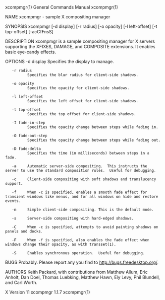 xcompmgr(1)                                                   General Commands Manual                                                  xcompmgr(1)

NAME
       xcompmgr - sample X compositing manager

SYNOPSIS
       xcompmgr [-d display] [-r radius] [-o opacity] [-l left-offset] [-t top-offset] [-acCfFnsS]

DESCRIPTION
       xcompmgr is a sample compositing manager for X servers supporting the XFIXES, DAMAGE, and COMPOSITE extensions.  It enables basic eye-candy
       effects.

OPTIONS
       -d display
              Specifies the display to manage.

       -r radius
              Specifies the blur radius for client-side shadows.

       -o opacity
              Specifies the opacity for client-side shadows.

       -l left-offset
              Specifies the left offset for client-side shadows.

       -t top-offset
              Specifies the top offset for client-side shadows.

       -I fade-in-step
              Specifies the opacity change between steps while fading in.

       -O fade-out-step
              Specifies the opacity change between steps while fading out.

       -D fade-delta
              Specifies the time (in milliseconds) between steps in a fade.

       -a     Automatic server-side compositing.  This instructs the server to use the standard composition rules.  Useful for debugging.

       -c     Client-side compositing with soft shadows and translucency support.

       -f     When -c is specified, enables a smooth fade effect for transient windows like menus, and for all windows on hide and restore events.

       -n     Simple client-side compositing. This is the default mode.

       -s     Server-side compositing with hard-edged shadows.

       -C     When -c is specified, attempts to avoid painting shadows on panels and docks.

       -F     When -f is specified, also enables the fade effect when windows change their opacity, as with transset(1).

       -S     Enables synchronous operation.  Useful for debugging.

BUGS
       Probably.  Please report any you find to http://bugs.freedesktop.org/.

AUTHORS
       Keith Packard, with contributions from Matthew Allum, Eric Anholt, Dan Doel, Thomas Luebking, Matthew Hawn, Ely Levy,  Phil  Blundell,  and
       Carl Worth.

X Version 11                                                      xcompmgr 1.1.7                                                       xcompmgr(1)
